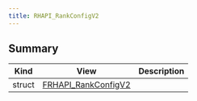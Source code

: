 ```yaml
---
title: RHAPI_RankConfigV2
---
```


## Summary
| Kind | View | Description |
|------|------|-------------|
|struct|[FRHAPI_RankConfigV2](/unreal-plugins/all/structfrhapi__rankconfigv2/#structFRHAPI__RankConfigV2)||

